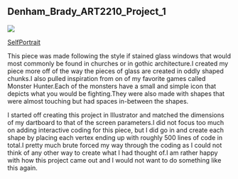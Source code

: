 ## Denham_Brady_ART2210_Project_1

![](https://github.com/creativeCodingART2210Fall2019Section2/Denham_Brady_ART2210/blob/master/Brady_Denham_Project_1/Stained_Glass.jpg)

[SelfPortrait](https://bdenha3.github.io/Denham_Brady_ART2210/Brady_Denham_Project_1/SelfPortrait.html)


This piece was made following the style if stained glass windows that would most commonly be found in churches or in gothic architecture.I created my piece more off of the way the pieces of glass are created in oddly shaped chunks.I also pulled inspiration from on of my favorite games called Monster Hunter.Each of the monsters have a small and simple icon that depicts what you would be fighting.They were also made with shapes that were almost touching but had spaces in-between the shapes.

I started off creating this project in Illustrator and matched the dimensions of my dartboard to that of the screen parameters.I did not focus too much on adding interactive coding for this piece, but I did go in and create each shape by placing each vertex ending up with roughly 500 lines of code in total.I pretty much brute forced my way through the coding as I could not think of any other way to create what I had thought of.I am rather happy with how this project came out and I would not want to do something like this again.